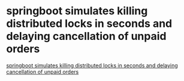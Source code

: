 # springboot simulates killing distributed locks in seconds and delaying cancellation of unpaid orders
[springboot simulates killing distributed locks in seconds and delaying cancellation of unpaid orders](https://aiwithcloud.com/2022/09/19/springboot_simulates_killing_distributed_locks_in_seconds_and_delaying_cancellation_of_unpaid_orders/)
